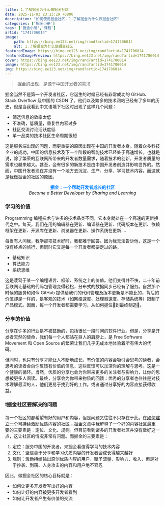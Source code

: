```yaml
---
title: 1.了解掘金为什么做掘金社区
date: 2025-11-03 23:13:29 +0800
description: "如何使用掘金社区，1.了解掘金为什么做掘金社区"
categories: ['掘金小册']
tags: ['掘金小册','课程']
artid: "1741706014"
image:
    path: https://bing.ee123.net/img/rand?artid=1741706014
    alt: 1.了解掘金为什么做掘金社区
featuredImage: https://bing.ee123.net/img/rand?artid=1741706014
featuredImagePreview: https://bing.ee123.net/img/rand?artid=1741706014
cover: https://bing.ee123.net/img/rand?artid=1741706014
image: https://bing.ee123.net/img/rand?artid=1741706014
img: https://bing.ee123.net/img/rand?artid=1741706014
---
```


> 掘金的出现，是源于中国开发者的需求

掘金当然不是第一个开发者社区，它诞生的时候已经有非常成功的 GitHub、Stack Overflow 及中国的 CSDN 了。他们以及繁多的技术网站已经有了多年的历史，但是当我看到中文语境下社区时出现了这样几个问题：

- 筛选信息的效率太低
- 不准确，低质量，重复性内容过多
- 社区交流讨论活跃度低
- 单一品类的技术社区生命周期很短

这是服务端出现的问题，而更重要的原因出现在中国的开发者本身。随着众多科技企业的成功，中国的信息技术及下一个阶段的智能技术已经处于高速增长。也就是说，除了繁荣的互联网所带来的开发者数量需求，随着技术的创新，开发者质量的需求也越来越大。甚至，会有很多的新技术是由中国开发者创造并影响世界的。然而，中国开发者现在并没有一个地方去沉淀、生产、分享、学习技术内容，而这就是我做掘金的社区的原因。

<div style="text-align: center">
<strong style="color: #007FFF">掘金：一个帮助开发者成长的社区</strong>
<br>
<em>Become a Better Developer by Sharing and Learning</em>
</div>

### 学习的价值

Programming 编程技术与许多的技术品类不同，它本身就处在一个高速的更新换代之中。每天，我们在用的编辑器在更新、编译器在更新、代码版本在更新、依赖框架在更新、开源库在更新、浏览器在更新、操作系统在更新 ...

每当有人问我，我学那项技术好时，我都难于回答。因为我无法告诉他，这是一个没有终点的旅行，但同时它又是每一个开发者都要走过的路。

- 基础知识
- 算法能力
- 系统思维

这是凌驾于某一个编程语言、框架、系统之上的价值。他们变得并不快，二十年前互联网让基础的代码包管理变得轻松，分布式的数据同步已经有了服务。自然那个时候的服务和如今 GitHub 提供给我们的代码管理及版本更新是不能比的，背后的价值却是一样的，是客观的技术（如网络速度、处理器速度、存储系统等）限制了产品模式。因而，每一个开发者都需要学习，从如何握住🔧到最终制造🚀。

### 分享的价值

分享在许多的行业是不被鼓励的，包括很长一段时间的软件行业。但是，分享是开发者天然的使命，我们每一个人都站在巨人的肩膀上，是 Free Software Movement 和 Open Source 的繁荣让我们几乎无成本地体验着所有伟大的代码。

但同时，也只有分享才能让人不断地成长。有价值的内容会吸引会思考的读者，会思考的读者会向你反馈有价值的信息，这些反馈可以加深你的理解与思考。这是一个健康的循环。当然，优质的分享也会为你带来更多的关注者与影响力，让你的思想被更多人阅读。最终，分享会为你带来物质的回馈：优秀的分享者也往往是对技术理解最深的人，他们更易于找到好的工作，或者通过分享好的内容直接获得收益。

### ❗️掘金社区要解决的问题

每一个社区的都希望有好的用户和内容，但是问题又往往不只存在于此。在[如何建立一个可持续激励优质内容的社区 \- 掘金](https://juejin.cn/post/6844903791427338253)文章中我解释了一个好的内容社区最重要的三要素是：定位、文化、规则。但目前看到诸多的开发者社区并没有做好这一点，这让社区的情况非常有问题。而掘金的三要素是：

1. 定位：服务中国的开发者，来掘金看值得学习的技术内容
2. 文化：坚信善于分享和学习优质内容的开发者会成长得越来越好
3. 规则：激励持续输出原创优质内容的用户，赋予流量、影响力、收入，但是对于抄袭、剽窃、人身攻击的内容和用户绝不容忍

因此，做掘金社区的核心目标就是：

- 如何让更多开发者写出好的内容
- 如何让好的内容被更多开发者看到
- 如何让开发者产生有价值的交流